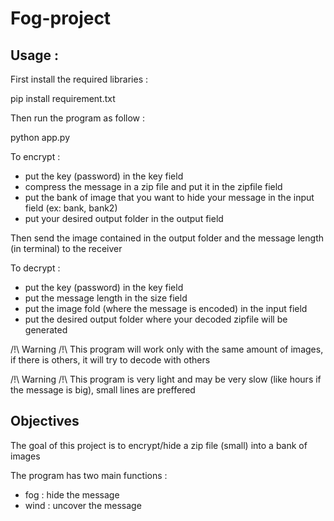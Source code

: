 # Fog-project
## Usage :
First install the required libraries :

pip install requirement.txt

Then run the program as follow :

python app.py

To encrypt :
- put the key (password) in the key field
- compress the message in a zip file and put it in the zipfile field
- put the bank of image that you want to hide your message in the input field (ex: bank, bank2)
- put your desired output folder in the output field

Then send the image contained in the output folder and the message length (in terminal) to the receiver 

To decrypt :
- put the key (password) in the key field
- put the message length in the size field
- put the image fold (where the message is encoded) in the input field
- put the desired output folder where your decoded zipfile will be generated

/!\ Warning /!\ 
This program will work only with the same amount of images, if there is others, it will try to decode with others

/!\ Warning /!\ 
This program is very light and may be very slow (like hours if the message is big), small lines are preffered
## Objectives
The goal of this project is to encrypt/hide a zip file (small) into a bank of images

The program has two main functions :
- fog : hide the message
- wind : uncover the message
